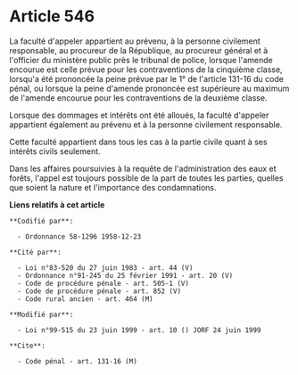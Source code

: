 # Article 546

La faculté d'appeler appartient au prévenu, à la personne civilement responsable, au procureur de la République, au procureur
général et à l'officier du ministère public près le tribunal de police, lorsque l'amende encourue est celle prévue pour les
contraventions de la cinquième classe, lorsqu'a été prononcée la peine prévue par le 1° de l'article 131-16 du code pénal, ou
lorsque la peine d'amende prononcée est supérieure au maximum de l'amende encourue pour les contraventions de la deuxième
classe.

Lorsque des dommages et intérêts ont été alloués, la faculté d'appeler appartient également au prévenu et à la personne
civilement responsable.

Cette faculté appartient dans tous les cas à la partie civile quant à ses intérêts civils seulement.

Dans les affaires poursuivies à la requête de l'administration des eaux et forêts, l'appel est toujours possible de la part
de toutes les parties, quelles que soient la nature et l'importance des condamnations.

**Liens relatifs à cet article**

	**Codifié par**:

	  - Ordonnance 58-1296 1958-12-23

	**Cité par**:

	  - Loi n°83-520 du 27 juin 1983 - art. 44 (V)
	  - Ordonnance n°91-245 du 25 février 1991 - art. 20 (V)
	  - Code de procédure pénale - art. 505-1 (V)
	  - Code de procédure pénale - art. 852 (V)
	  - Code rural ancien - art. 464 (M)

	**Modifié par**:

	  - Loi n°99-515 du 23 juin 1999 - art. 10 () JORF 24 juin 1999

	**Cite**:

	  - Code pénal - art. 131-16 (M)
